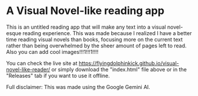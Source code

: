 # A Visual Novel-like reading app
This is an untitled reading app that will make any text into a visual novel-esque reading experience. This was made because I realized I have a better time reading visual novels than books, focusing more on the current text rather than being overwhelmed by the sheer amount of pages left to read. Also you can add cool images!!!1!!!1!!!!

You can check the live site at https://flyingdolphinkick.github.io/visual-novel-like-reader/ or simply download the "index.html" file above or in the "Releases" tab if you want to use it offline.

Full disclaimer: This was made using the Google Gemini AI.
